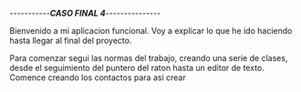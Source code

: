 -----------*****CASO FINAL 4*****---------------

Bienvenido a mi aplicacion funcional.
Voy a explicar lo que he ido haciendo hasta llegar al final del proyecto.

Para comenzar segui las normas del trabajo, creando una serie de clases, desde el seguimiento del puntero del raton hasta un editor de texto.
Comence creando los contactos para asi crear 
